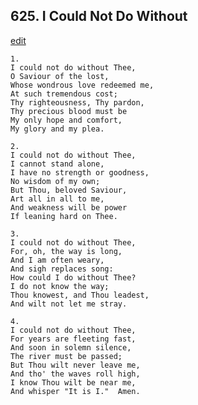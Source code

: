 
## 625.  I Could Not Do Without
[edit](https://docs.google.com/document/d/14w5bKNru_hR6DdqIJxZx6S%2DzskWT5z07/edit?mode=html)



    1.
    I could not do without Thee,
    O Saviour of the lost,
    Whose wondrous love redeemed me,
    At such tremendous cost;
    Thy righteousness, Thy pardon,
    Thy precious blood must be
    My only hope and comfort, 
    My glory and my plea.

    2.
    I could not do without Thee,
    I cannot stand alone,
    I have no strength or goodness,
    No wisdom of my own;
    But Thou, beloved Saviour,
    Art all in all to me,
    And weakness will be power
    If leaning hard on Thee.

    3.
    I could not do without Thee,
    For, oh, the way is long,
    And I am often weary,
    And sigh replaces song:
    How could I do without Thee?
    I do not know the way;
    Thou knowest, and Thou leadest,
    And wilt not let me stray.

    4.
    I could not do without Thee,
    For years are fleeting fast,
    And soon in solemn silence,
    The river must be passed;
    But Thou wilt never leave me,
    And tho' the waves roll high,
    I know Thou wilt be near me,
    And whisper "It is I."  Amen.
